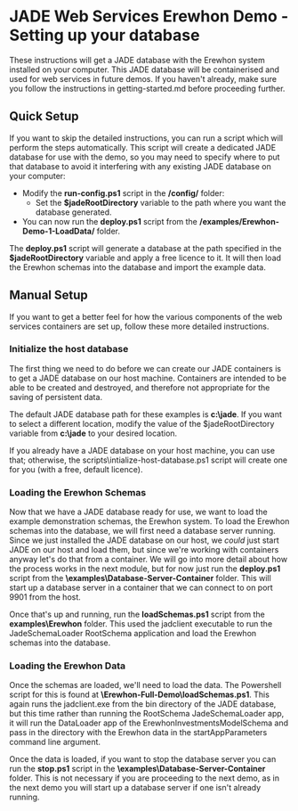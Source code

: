 # JADE Web Services Erewhon Demo - Setting up your database

These instructions will get a JADE database with the Erewhon system installed on your computer. This JADE database will be containerised and used for web services in future demos. If you haven't already, make sure you follow the instructions in getting-started.md before proceeding further.

## Quick Setup

If you want to skip the detailed instructions, you can run a script which will perform the steps automatically.
This script will create a dedicated JADE database for use with the demo, so you may need to specify where to put that database to avoid it interfering with any existing JADE database on your computer:

- Modify the __run-config.ps1__ script in the __/config/__ folder:
  - Set the __$jadeRootDirectory__ variable to the path where you want the database generated.
- You can now run the __deploy.ps1__ script from the __/examples/Erewhon-Demo-1-LoadData/__ folder.

The __deploy.ps1__ script will generate a database at the path specified in the __$jadeRootDirectory__ variable and apply a free licence to it. It will then load the Erewhon schemas into the database and import the example data.

## Manual Setup

If you want to get a better feel for how the various components of the web services containers are set up, follow these more detailed instructions.

### Initialize the host database

The first thing we need to do before we can create our JADE containers is to get a JADE database on our host machine. Containers are intended to be able to be created and destroyed, and therefore not appropriate for the saving of persistent data.

The default JADE database path for these examples is __c:\jade__. If you want to select a different location, modify the value of the $jadeRootDirectory variable from __c:\jade__ to your desired location.

If you already have a JADE database on your host machine, you can use that; otherwise, the scripts\intialize-host-database.ps1 script will create one for you (with a free, default licence).

### Loading the Erewhon Schemas

Now that we have a JADE database ready for use, we want to load the example demonstration schemas, the Erewhon system.
To load the Erewhon schemas into the database, we will first need a database server running. Since we just installed the JADE database on our host, we *could* just start JADE on our host and load them, but since we're working with containers anyway let's do that from a container.
We will go into more detail about how the process works in the next module, but for now just run the __deploy.ps1__ script from the __\examples\Database-Server-Container__ folder. This will start up a database server in a container that we can connect to on port 9901 from the host.

Once that's up and running, run the __loadSchemas.ps1__ script from the __examples\Erewhon__ folder. This used the jadclient executable to run the JadeSchemaLoader RootSchema application and load the Erewhon schemas into the database.

### Loading the Erewhon Data

Once the schemas are loaded, we'll need to load the data. The Powershell script for this is found at __\Erewhon-Full-Demo\loadSchemas.ps1__. This again runs the jadclient.exe from the bin directory of the JADE database, but this time rather than running the RootSchema JadeSchemaLoader app, it will run the DataLoader app of the ErewhonInvestmentsModelSchema and pass in the directory with the Erewhon data in the startAppParameters command line argument.

Once the data is loaded, if you want to stop the database server you can run the __stop.ps1__ script in the __\examples\Database-Server-Container__ folder. This is not necessary if you are proceeding to the next demo, as in the next demo you will start up a database server if one isn't already running.

